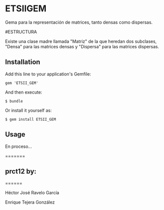 # ETSIIGEM

Gema para la representación de matrices, tanto densas como dispersas.

#ESTRUCTURA

Existe una clase madre llamada "Matriz" de la que heredan dos subclases, "Densa" para las matrices densas y "Dispersa" para las matrices dispersas.

## Installation

Add this line to your application's Gemfile:

    gem 'ETSII_GEM'

And then execute:

    $ bundle

Or install it yourself as:

    $ gem install ETSII_GEM

## Usage

En proceso...

=======
## prct12 by:
======

Héctor José Ravelo García

Enrique Tejera González
